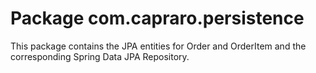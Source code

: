 # Package com.capraro.persistence

This package contains the JPA entities for Order and OrderItem and the corresponding Spring Data JPA Repository.
